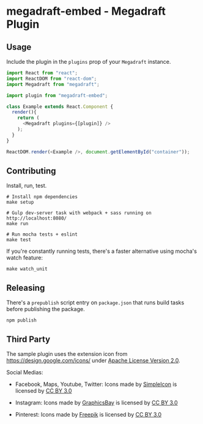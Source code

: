 # megadraft-embed - Megadraft Plugin

## Usage

Include the plugin in the `plugins` prop of your `Megadraft` instance.

```js
import React from "react";
import ReactDOM from "react-dom";
import Megadraft from "megadraft";

import plugin from "megadraft-embed";

class Example extends React.Component {
  render(){
    return (
      <Megadraft plugins={[plugin]} />
    );
  }
}

ReactDOM.render(<Example />, document.getElementById("container"));
```

## Contributing

Install, run, test.

```
# Install npm dependencies
make setup

# Gulp dev-server task with webpack + sass running on http://localhost:8080/
make run

# Run mocha tests + eslint
make test
```

If you're constantly running tests, there's a faster alternative using mocha's
watch feature:

```
make watch_unit
```

## Releasing

There's a `prepublish` script entry on `package.json` that runs build tasks
before publishing the package.

```
npm publish
```

## Third Party

The sample plugin uses the extension icon from https://design.google.com/icons/
under [Apache License Version 2.0](http://www.apache.org/licenses/LICENSE-2.0).

Social Medias:

* Facebook, Maps, Youtube, Twitter: Icons made by [SimpleIcon](http://www.flaticon.com/authors/simpleicon) is licensed by [CC BY 3.0](http://creativecommons.org/licenses/by/3.0)

* Instagram: Icons made by [GraphicsBay](http://www.flaticon.com/authors/graphicsbay) is licensed by [CC BY 3.0](http://creativecommons.org/licenses/by/3.0)

* Pinterest: Icons made by [Freepik](http://www.freepik.com) is licensed by [CC BY 3.0](http://creativecommons.org/licenses/by/3.0)
